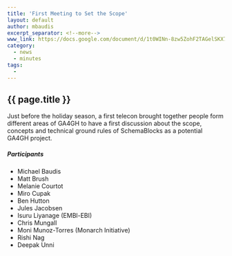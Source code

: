 ```yaml
---
title: 'First Meeting to Set the Scope'
layout: default
author: mbaudis
excerpt_separator: <!--more-->
www_link: https://docs.google.com/document/d/1t0WINn-8zw5ZohF2TAGelSKX7xSDR7nBl9iZWk44NWM/edit#heading=h.lurwgc2rlzlh
category:
  - news
  - minutes
tags:
  - 
---
```


## {{ page.title }}

Just before the holiday season, a first telecon brought together people form different areas of GA4GH to have a first discussion about the scope, concepts and technical ground rules of SchemaBlocks as a potential GA4GH project.
<!--more-->

##### Participants

* Michael Baudis
* Matt Brush
* Melanie Courtot
* Miro Cupak
* Ben Hutton
* Jules Jacobsen
* Isuru Liyanage (EMBl-EBI)
* Chris Mungall
* Moni Munoz-Torres (Monarch Initiative)
* Rishi Nag
* Deepak Unni
